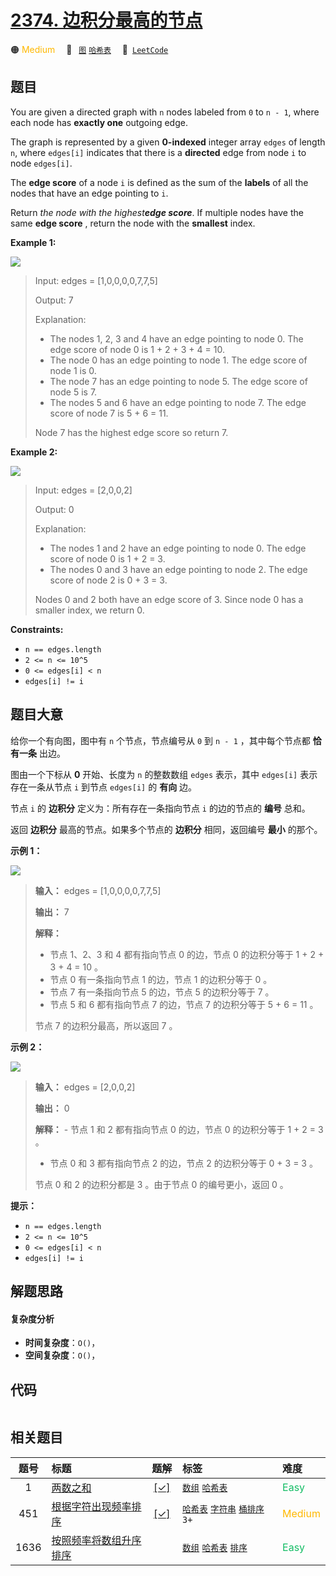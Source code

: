 # [2374. 边积分最高的节点](https://leetcode.com/problems/node-with-highest-edge-score)

🟠 <font color=#ffb800>Medium</font>&emsp; 🔖&ensp; [`图`](/outline/tag/graph.md) [`哈希表`](/outline/tag/hash-table.md)&emsp; 🔗&ensp;[`LeetCode`](https://leetcode.com/problems/node-with-highest-edge-score)

## 题目

You are given a directed graph with `n` nodes labeled from `0` to `n - 1`,
where each node has **exactly one** outgoing edge.

The graph is represented by a given **0-indexed** integer array `edges` of
length `n`, where `edges[i]` indicates that there is a **directed** edge from
node `i` to node `edges[i]`.

The **edge score** of a node `i` is defined as the sum of the **labels** of
all the nodes that have an edge pointing to `i`.

Return _the node with the highest**edge score**_. If multiple nodes have the
same **edge score** , return the node with the **smallest** index.



**Example 1:**

![](https://assets.leetcode.com/uploads/2022/06/20/image-20220620195403-1.png)

> Input: edges = [1,0,0,0,0,7,7,5]
> 
> Output: 7
> 
> Explanation:
> - The nodes 1, 2, 3 and 4 have an edge pointing to node 0. The edge score of node 0 is 1 + 2 + 3 + 4 = 10.
> - The node 0 has an edge pointing to node 1. The edge score of node 1 is 0.
> - The node 7 has an edge pointing to node 5. The edge score of node 5 is 7.
> - The nodes 5 and 6 have an edge pointing to node 7. The edge score of node 7 is 5 + 6 = 11.
> 
> Node 7 has the highest edge score so return 7.

**Example 2:**

![](https://assets.leetcode.com/uploads/2022/06/20/image-20220620200212-3.png)

> Input: edges = [2,0,0,2]
> 
> Output: 0
> 
> Explanation:
> - The nodes 1 and 2 have an edge pointing to node 0. The edge score of node 0 is 1 + 2 = 3.
> - The nodes 0 and 3 have an edge pointing to node 2. The edge score of node 2 is 0 + 3 = 3.
> 
> Nodes 0 and 2 both have an edge score of 3. Since node 0 has a smaller index, we return 0.

**Constraints:**

  * `n == edges.length`
  * `2 <= n <= 10^5`
  * `0 <= edges[i] < n`
  * `edges[i] != i`


## 题目大意

给你一个有向图，图中有 `n` 个节点，节点编号从 `0` 到 `n - 1` ，其中每个节点都 **恰有一条** 出边。

图由一个下标从 **0** 开始、长度为 `n` 的整数数组 `edges` 表示，其中 `edges[i]` 表示存在一条从节点 `i` 到节点
`edges[i]` 的 **有向** 边。

节点 `i` 的 **边积分** 定义为：所有存在一条指向节点 `i` 的边的节点的 **编号** 总和。

返回 **边积分** 最高的节点。如果多个节点的 **边积分** 相同，返回编号 **最小** 的那个。



**示例 1：**

![](https://assets.leetcode.com/uploads/2022/06/20/image-20220620195403-1.png)

> 
> 
> 
> 
> 
> **输入：** edges = [1,0,0,0,0,7,7,5]
> 
> **输出：** 7
> 
> **解释：**
> - 节点 1、2、3 和 4 都有指向节点 0 的边，节点 0 的边积分等于 1 + 2 + 3 + 4 = 10 。
> - 节点 0 有一条指向节点 1 的边，节点 1 的边积分等于 0 。
> - 节点 7 有一条指向节点 5 的边，节点 5 的边积分等于 7 。
> - 节点 5 和 6 都有指向节点 7 的边，节点 7 的边积分等于 5 + 6 = 11 。
> 
> 节点 7 的边积分最高，所以返回 7 。
> 
> 

**示例 2：**

![](https://assets.leetcode.com/uploads/2022/06/20/image-20220620200212-3.png)

> 
> 
> 
> 
> 
> **输入：** edges = [2,0,0,2]
> 
> **输出：** 0
> 
> **解释：** - 节点 1 和 2 都有指向节点 0 的边，节点 0 的边积分等于 1 + 2 = 3 。
> - 节点 0 和 3 都有指向节点 2 的边，节点 2 的边积分等于 0 + 3 = 3 。
> 
> 节点 0 和 2 的边积分都是 3 。由于节点 0 的编号更小，返回 0 。
> 
> 



**提示：**

  * `n == edges.length`
  * `2 <= n <= 10^5`
  * `0 <= edges[i] < n`
  * `edges[i] != i`


## 解题思路

#### 复杂度分析

- **时间复杂度**：`O()`，
- **空间复杂度**：`O()`，

## 代码

```javascript

```

## 相关题目

<!-- prettier-ignore -->
| 题号 | 标题 | 题解 | 标签 | 难度 |
| :------: | :------ | :------: | :------ | :------ |
| 1 | [两数之和](https://leetcode.com/problems/two-sum) | [[✓]](/problem/0001) |  [`数组`](/outline/tag/array.md) [`哈希表`](/outline/tag/hash-table.md) | <font color=#15bd66>Easy</font> |
| 451 | [根据字符出现频率排序](https://leetcode.com/problems/sort-characters-by-frequency) | [[✓]](/problem/0451) |  [`哈希表`](/outline/tag/hash-table.md) [`字符串`](/outline/tag/string.md) [`桶排序`](/outline/tag/bucket-sort.md) `3+` | <font color=#ffb800>Medium</font> |
| 1636 | [按照频率将数组升序排序](https://leetcode.com/problems/sort-array-by-increasing-frequency) |  |  [`数组`](/outline/tag/array.md) [`哈希表`](/outline/tag/hash-table.md) [`排序`](/outline/tag/sorting.md) | <font color=#15bd66>Easy</font> |

<style>
.blue {
    background-color: #096dd9;
    padding: 0.25rem 0.5rem;
    margin: 0;
    font-size: 0.85em;
    border-radius: 3px;
    color: white;
    font-weight: 500;
}
table th:first-of-type { width: 10%; }
table th:nth-of-type(2) { width: 35%; }
table th:nth-of-type(3) { width: 10%; }
table th:nth-of-type(4) { width: 35%; }
table th:nth-of-type(5) { width: 10%; }
</style>
